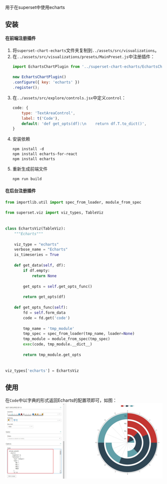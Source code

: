 用于在superset中使用echarts

## 安装
#### 在前端注册插件
1. 将`superset-chart-echarts`文件夹复制到`../assets/src/visualizations`。
2. 在`../assets/src/visualizations/presets/MainPreset.js`中注册插件：
    ```js
    import EchartsChartPlugin from '../superset-chart-echarts/EchartsChartPlugin';

    new EchartsChartPlugin()
    .configure({ key: 'echarts' })
    .register();
    ```
3. 在`../assets/src/explore/controls.jsx`中定义`control`：
    ```js
    code: {
        type: 'TextAreaControl',
        label: t('Code'),
        default: 'def get_opts(df):\n    return df.T.to_dict()',
    }
    ```
4. 安装依赖
    ```shell
    npm install -d
    npm install echarts-for-react
    npm install echarts
    ```
5. 重新生成前端文件
    ```shell
    npm run build
    ```
#### 在后台注册插件
```python
from importlib.util import spec_from_loader, module_from_spec

from superset.viz import viz_types, TableViz


class EchartsViz(TableViz):
    """Echarts"""

    viz_type = "echarts"
    verbose_name = "Echarts"
    is_timeseries = True

    def get_data(self, df):
        if df.empty:
            return None

        get_opts = self.get_opts_func()

        return get_opts(df)

    def get_opts_func(self):
        fd = self.form_data
        code = fd.get('code')

        tmp_name = 'tmp_module'
        tmp_spec = spec_from_loader(tmp_name, loader=None)
        tmp_module = module_from_spec(tmp_spec)
        exec(code, tmp_module.__dict__)

        return tmp_module.get_opts


viz_types['echarts'] = EchartsViz
```

## 使用
在`Code`中以字典的形式返回Echarts的配置项即可，如图：  
![image](/img/screenshot1.jpg)

